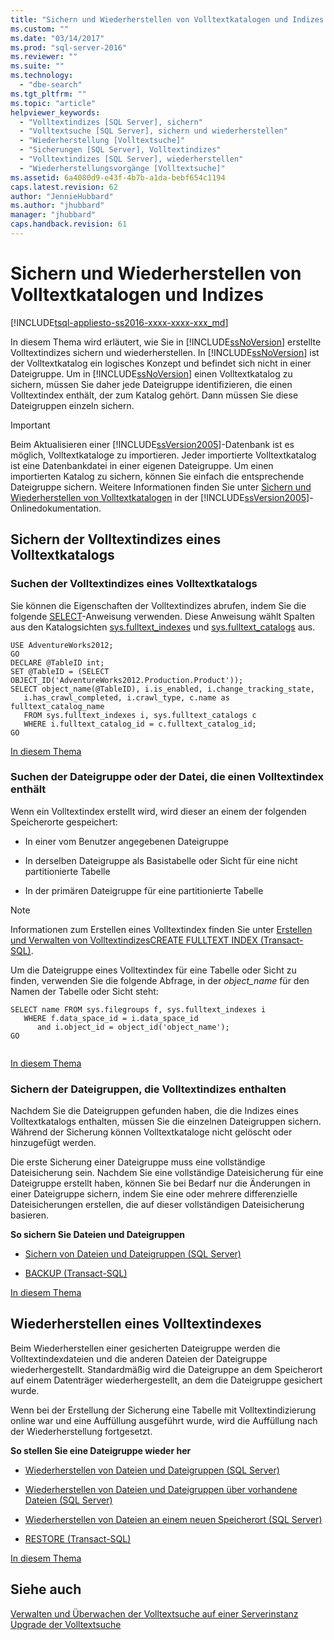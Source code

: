 ```yaml
---
title: "Sichern und Wiederherstellen von Volltextkatalogen und Indizes | Microsoft Docs"
ms.custom: ""
ms.date: "03/14/2017"
ms.prod: "sql-server-2016"
ms.reviewer: ""
ms.suite: ""
ms.technology: 
  - "dbe-search"
ms.tgt_pltfrm: ""
ms.topic: "article"
helpviewer_keywords: 
  - "Volltextindizes [SQL Server], sichern"
  - "Volltextsuche [SQL Server], sichern und wiederherstellen"
  - "Wiederherstellung [Volltextsuche]"
  - "Sicherungen [SQL Server], Volltextindizes"
  - "Volltextindizes [SQL Server], wiederherstellen"
  - "Wiederherstellungsvorgänge [Volltextsuche]"
ms.assetid: 6a4080d9-e43f-4b7b-a1da-bebf654c1194
caps.latest.revision: 62
author: "JennieHubbard"
ms.author: "jhubbard"
manager: "jhubbard"
caps.handback.revision: 61
---
```

# Sichern und Wiederherstellen von Volltextkatalogen und Indizes
[!INCLUDE[tsql-appliesto-ss2016-xxxx-xxxx-xxx_md](../../includes/tsql-appliesto-ss2016-xxxx-xxxx-xxx-md.md)]

  In diesem Thema wird erläutert, wie Sie in [!INCLUDE[ssNoVersion](../../includes/ssnoversion-md.md)] erstellte Volltextindizes sichern und wiederherstellen. In [!INCLUDE[ssNoVersion](../../includes/ssnoversion-md.md)] ist der Volltextkatalog ein logisches Konzept und befindet sich nicht in einer Dateigruppe. Um in [!INCLUDE[ssNoVersion](../../includes/ssnoversion-md.md)] einen Volltextkatalog zu sichern, müssen Sie daher jede Dateigruppe identifizieren, die einen Volltextindex enthält, der zum Katalog gehört. Dann müssen Sie diese Dateigruppen einzeln sichern.  
  
> [!IMPORTANT]  
>  Beim Aktualisieren einer [!INCLUDE[ssVersion2005](../../includes/ssversion2005-md.md)]-Datenbank ist es möglich, Volltextkataloge zu importieren. Jeder importierte Volltextkatalog ist eine Datenbankdatei in einer eigenen Dateigruppe. Um einen importierten Katalog zu sichern, können Sie einfach die entsprechende Dateigruppe sichern. Weitere Informationen finden Sie unter [Sichern und Wiederherstellen von Volltextkatalogen](http://go.microsoft.com/fwlink/?LinkID=121052) in der [!INCLUDE[ssVersion2005](../../includes/ssversion2005-md.md)]-Onlinedokumentation.  
  
##  <a name="backingup"></a> Sichern der Volltextindizes eines Volltextkatalogs  
  
###  <a name="Find_FTIs_of_a_Catalog"></a> Suchen der Volltextindizes eines Volltextkatalogs  
 Sie können die Eigenschaften der Volltextindizes abrufen, indem Sie die folgende [SELECT](../../t-sql/queries/select-transact-sql.md)-Anweisung verwenden. Diese Anweisung wählt Spalten aus den Katalogsichten [sys.fulltext_indexes](../../relational-databases/system-catalog-views/sys-fulltext-indexes-transact-sql.md) und [sys.fulltext_catalogs](../../relational-databases/system-catalog-views/sys-fulltext-catalogs-transact-sql.md) aus.  
  
```  
USE AdventureWorks2012;  
GO  
DECLARE @TableID int;  
SET @TableID = (SELECT OBJECT_ID('AdventureWorks2012.Production.Product'));  
SELECT object_name(@TableID), i.is_enabled, i.change_tracking_state,   
   i.has_crawl_completed, i.crawl_type, c.name as fulltext_catalog_name   
   FROM sys.fulltext_indexes i, sys.fulltext_catalogs c   
   WHERE i.fulltext_catalog_id = c.fulltext_catalog_id;  
GO  
```  
  
 [In diesem Thema](#top)  
  
###  <a name="Find_FG_of_FTI"></a> Suchen der Dateigruppe oder der Datei, die einen Volltextindex enthält  
 Wenn ein Volltextindex erstellt wird, wird dieser an einem der folgenden Speicherorte gespeichert:  
  
-   In einer vom Benutzer angegebenen Dateigruppe  
  
-   In derselben Dateigruppe als Basistabelle oder Sicht für eine nicht partitionierte Tabelle  
  
-   In der primären Dateigruppe für eine partitionierte Tabelle  
  
> [!NOTE]  
>  Informationen zum Erstellen eines Volltextindex finden Sie unter [Erstellen und Verwalten von Volltextindizes](../../relational-databases/search/create-and-manage-full-text-indexes.md)[CREATE FULLTEXT INDEX &#40;Transact-SQL&#41;](../../t-sql/statements/create-fulltext-index-transact-sql.md).  
  
 Um die Dateigruppe eines Volltextindex für eine Tabelle oder Sicht zu finden, verwenden Sie die folgende Abfrage, in der *object_name* für den Namen der Tabelle oder Sicht steht:  
  
```  
SELECT name FROM sys.filegroups f, sys.fulltext_indexes i   
   WHERE f.data_space_id = i.data_space_id   
      and i.object_id = object_id('object_name');  
GO  
  
```  
  
 [In diesem Thema](#top)  
  
###  <a name="Back_up_FTIs_of_FTC"></a> Sichern der Dateigruppen, die Volltextindizes enthalten  
 Nachdem Sie die Dateigruppen gefunden haben, die die Indizes eines Volltextkatalogs enthalten, müssen Sie die einzelnen Dateigruppen sichern. Während der Sicherung können Volltextkataloge nicht gelöscht oder hinzugefügt werden.  
  
 Die erste Sicherung einer Dateigruppe muss eine vollständige Dateisicherung sein. Nachdem Sie eine vollständige Dateisicherung für eine Dateigruppe erstellt haben, können Sie bei Bedarf nur die Änderungen in einer Dateigruppe sichern, indem Sie eine oder mehrere differenzielle Dateisicherungen erstellen, die auf dieser vollständigen Dateisicherung basieren.  
  
 **So sichern Sie Dateien und Dateigruppen**  
  
-   [Sichern von Dateien und Dateigruppen &#40;SQL Server&#41;](../../relational-databases/backup-restore/back-up-files-and-filegroups-sql-server.md)  
  
-   [BACKUP &#40;Transact-SQL&#41;](../../t-sql/statements/backup-transact-sql.md)  
  
 [In diesem Thema](#top)  
  
##  <a name="Restore_FTI"></a> Wiederherstellen eines Volltextindexes  
 Beim Wiederherstellen einer gesicherten Dateigruppe werden die Volltextindexdateien und die anderen Dateien der Dateigruppe wiederhergestellt. Standardmäßig wird die Dateigruppe an dem Speicherort auf einem Datenträger wiederhergestellt, an dem die Dateigruppe gesichert wurde.  
  
 Wenn bei der Erstellung der Sicherung eine Tabelle mit Volltextindizierung online war und eine Auffüllung ausgeführt wurde, wird die Auffüllung nach der Wiederherstellung fortgesetzt.  
  
 **So stellen Sie eine Dateigruppe wieder her**  
  
-   [Wiederherstellen von Dateien und Dateigruppen &#40;SQL Server&#41;](../../relational-databases/backup-restore/restore-files-and-filegroups-sql-server.md)  
  
-   [Wiederherstellen von Dateien und Dateigruppen über vorhandene Dateien &#40;SQL Server&#41;](../../relational-databases/backup-restore/restore-files-and-filegroups-over-existing-files-sql-server.md)  
  
-   [Wiederherstellen von Dateien an einem neuen Speicherort &#40;SQL Server&#41;](../../relational-databases/backup-restore/restore-files-to-a-new-location-sql-server.md)  
  
-   [RESTORE &#40;Transact-SQL&#41;](../Topic/RESTORE%20\(Transact-SQL\).md)  
  
 [In diesem Thema](#top)  
  
## Siehe auch  
 [Verwalten und Überwachen der Volltextsuche auf einer Serverinstanz](../../relational-databases/search/manage-and-monitor-full-text-search-for-a-server-instance.md)   
 [Upgrade der Volltextsuche](../../relational-databases/search/upgrade-full-text-search.md)  
  
  